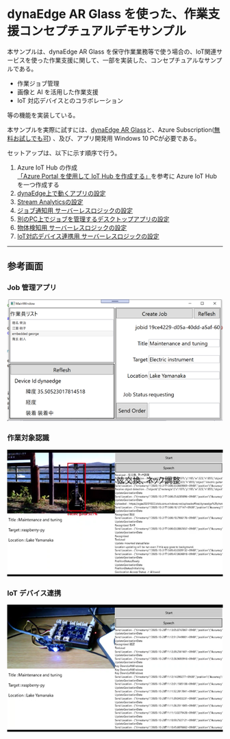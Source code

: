 # dynaEdge AR Glass を使った、作業支援コンセプチュアルデモサンプル  

本サンプルは、dynaEdge AR Glass を保守作業業務等で使う場合の、IoT関連サービスを使った作業支援に関して、一部を実装した、コンセプチュアルなサンプルである。  

- 作業ジョブ管理
- 画像と AI を活用した作業支援 
- IoT 対応デバイスとのコラボレーション

等の機能を実装している。

本サンプルを実際に試すには、[dynaEdge AR Glass](https://dynabook.com/business/mecd/product/ar100-jan-2018/index.html)と、Azure Subscription([無料お試しでも可](https://azure.microsoft.com/ja-jp/free/)) 、及び、アプリ開発用 Windows 10 PCが必要である。  

セットアップは、以下に示す順序で行う。  
1. Azure IoT Hub の作成  
[「Azure Portal を使用して IoT Hub を作成する」](https://docs.microsoft.com/ja-jp/azure/iot-hub/iot-hub-create-through-portal)を参考に Azure IoT Hub を一つ作成する
1. [dynaEdge上で動くアプリの設定](./UWPIoTAIApp)
1. [Stream Analyticsの設定](./services/StreamAnalytics)
1. [ジョブ通知用 サーバーレスロジックの設定](./services/JobNotification)
1. [別のPC上でジョブを管理するデスクトップアプリの設定](./WpfAppJobTracking)
1. [物体検知用 サーバーレスロジックの設定](./services/ObjectDetection)
1. [IoT対応デバイス連携用 サーバーレスロジックの設定](./services/CollaborateWithIoTDevice)

---
## 参考画面  

### Job 管理アプリ  
![job mgmt](./images/JobMgmtUI.png)

### 作業対象認識  
![object detection](./images/ObjectDetectionUI.png)

### IoT デバイス連携  
![IoT device collaboration](./images/IoTDeviceCollaboUI.png)